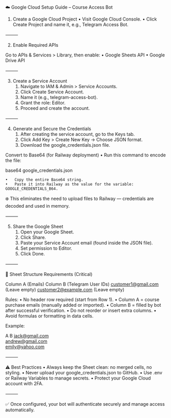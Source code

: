 ☁️ Google Cloud Setup Guide – Course Access Bot

1. Create a Google Cloud Project
	•	Visit Google Cloud Console.
	•	Click Create Project and name it, e.g., Telegram Access Bot.

⸻

2. Enable Required APIs

Go to APIs & Services > Library, then enable:
	•	Google Sheets API
	•	Google Drive API

⸻

3. Create a Service Account
	1.	Navigate to IAM & Admin > Service Accounts.
	2.	Click Create Service Account.
	3.	Name it (e.g., telegram-access-bot).
	4.	Grant the role: Editor.
	5.	Proceed and create the account.

⸻

4. Generate and Secure the Credentials
	1.	After creating the service account, go to the Keys tab.
	2.	Click Add Key > Create New Key → Choose JSON format.
	3.	Download the google_credentials.json file.

Convert to Base64 (for Railway deployment)
	•	Run this command to encode the file:

base64 google_credentials.json


	•	Copy the entire Base64 string.
	•	Paste it into Railway as the value for the variable: GOOGLE_CREDENTIALS_B64.

❄️ This eliminates the need to upload files to Railway — credentials are decoded and used in memory.

⸻

5. Share the Google Sheet
	1.	Open your Google Sheet.
	2.	Click Share.
	3.	Paste your Service Account email (found inside the JSON file).
	4.	Set permission to Editor.
	5.	Click Done.

⸻

📂 Sheet Structure Requirements (Critical)

Column A (Emails)	Column B (Telegram User IDs)
customer1@gmail.com	(Leave empty)
customer2@example.com	(Leave empty)

Rules:
	•	No header row required (start from Row 1).
	•	Column A = course purchase emails (manually added or imported).
	•	Column B = filled by bot after successful verification.
	•	Do not reorder or insert extra columns.
	•	Avoid formulas or formatting in data cells.

Example:

A	B
jack@gmail.com	
andrew@gmail.com	
emily@yahoo.com	



⸻

⚠️ Best Practices
	•	Always keep the Sheet clean: no merged cells, no styling.
	•	Never upload your google_credentials.json to GitHub.
	•	Use .env or Railway Variables to manage secrets.
	•	Protect your Google Cloud account with 2FA.

⸻

✅ Once configured, your bot will authenticate securely and manage access automatically.